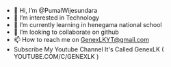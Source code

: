 - 👋 Hi, I’m @PumalWijesundara
- 👀 I’m interested in Technology
- 🌱 I’m currently learning in henegama national school
- 💞️ I’m looking to collaborate on github
- 📫 How to reach me on GenexLKYT@gmail.com
- Subscribe My Youtube Channel It's Called GenexLK ( YOUTUBE.COM/C/GENEXLK )

<!---
PumalWijesundara/PumalWijesundara is a ✨ special ✨ repository because its `README.md` (this file) appears on your GitHub profile.
You can click the Preview link to take a look at your changes.
--->
